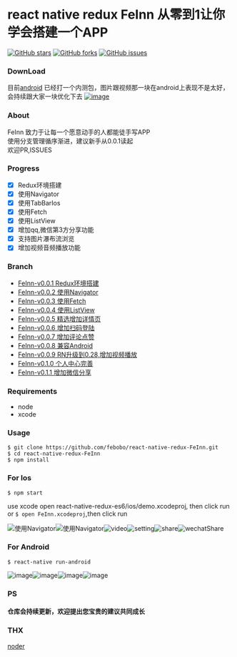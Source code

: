  
# react native redux FeInn 从零到1让你学会搭建一个APP
[![GitHub stars](https://img.shields.io/github/stars/febobo/react-native-redux-FeInn.svg)](https://github.com/febobo/react-native-redux-FeInn/stargazers)
[![GitHub forks](https://img.shields.io/github/forks/febobo/react-native-redux-FeInn.svg)](https://github.com/febobo/react-native-redux-FeInn/network)
[![GitHub issues](https://img.shields.io/github/issues/febobo/react-native-redux-FeInn.svg)](https://github.com/febobo/react-native-redux-FeInn/issues)
### DownLoad

目前[android](https://www.pgyer.com/eKLJ) 已经打一个内测包，图片跟视频那一块在android上表现不是太好，会持续跟大家一块优化下去
[![image](https://cloud.githubusercontent.com/assets/9276376/16449708/932578b4-3e2b-11e6-90a9-cad36f671267.png)](https://www.pgyer.com/eKLJ)

### About
FeInn 致力于让每一个愿意动手的人都能徒手写APP  
使用分支管理循序渐进，建议新手从0.0.1读起  
欢迎PR,ISSUES  

### Progress
- [x] Redux环境搭建
- [x] 使用Navigator
- [x] 使用TabBarIos
- [x] 使用Fetch
- [x] 使用ListView
- [x] 增加qq,微信第3方分享功能
- [x] 支持图片瀑布流浏览
- [x] 增加视频音频播放功能

### Branch
* [FeInn-v0.0.1 Redux环境搭建](https://github.com/febobo/react-native-redux-FeInn/tree/FeInn-v0.0.1)
* [FeInn-v0.0.2 使用Navigator](https://github.com/febobo/react-native-redux-FeInn/tree/FeInn-v0.0.2)
* [FeInn-v0.0.3 使用Fetch](https://github.com/febobo/react-native-redux-FeInn/tree/FeInn-v0.0.3)
* [FeInn-v0.0.4 使用ListView](https://github.com/febobo/react-native-redux-FeInn/tree/FeInn-v0.0.4)
* [FeInn-v0.0.5 精选增加详情页](https://github.com/febobo/react-native-redux-FeInn/tree/FeInn-v0.0.5)
* [FeInn-v0.0.6 增加扫码登陆](https://github.com/febobo/react-native-redux-FeInn/tree/FeInn-v0.0.6)
* [FeInn-v0.0.7 增加评论点赞](https://github.com/febobo/react-native-redux-FeInn/tree/FeInn-v0.0.7)
* [FeInn-v0.0.8 兼容Android](https://github.com/febobo/react-native-redux-FeInn/tree/FeInn-v0.0.8) 
* [FeInn-v0.0.9 RN升级到0.28,增加视频播放](https://github.com/febobo/react-native-redux-FeInn/tree/FeInn-v0.0.9) 
* [FeInn-v0.1.0 个人中心完善](https://github.com/febobo/react-native-redux-FeInn/tree/FeInn-v0.1.0) 
* [FeInn-v0.1.1 增加微信分享](https://github.com/febobo/react-native-redux-FeInn/tree/FeInn-v0.1.1)

### Requirements
* node  
* xcode  

### Usage
```
$ git clone https://github.com/febobo/react-native-redux-FeInn.git
$ cd react-native-redux-FeInn
$ npm install
```

### For Ios 
```
$ npm start
``` 
use xcode open react-native-redux-es6/ios/demo.xcodeproj, then click run  
or ```$ open FeInn.xcodeproj```,then click run  


![使用Navigator](http://g.recordit.co/u0VZC4PtNb.gif)![使用Navigator](http://g.recordit.co/k7ZiADqslL.gif)![video](http://g.recordit.co/jXF5deeLUn.gif)![setting](http://g.recordit.co/r5SADHAH43.gif)![share](http://recordit.co/Eh0dJNSCCQ.gif)![wechatShare](https://cloud.githubusercontent.com/assets/9276376/16606651/3ae79ba0-436c-11e6-9222-bab4a724f4eb.png)


### For Android 
```
$ react-native run-android
```
![image](https://cloud.githubusercontent.com/assets/9276376/16449584/efbbdc68-3e2a-11e6-922c-4201c9f2c899.png)![image](https://cloud.githubusercontent.com/assets/9276376/16449603/033a4126-3e2b-11e6-8219-9f740a8bc6a2.png)![image](https://cloud.githubusercontent.com/assets/9276376/16449630/25d12c90-3e2b-11e6-880d-f1a6502de3bf.png)![image](https://cloud.githubusercontent.com/assets/9276376/16449639/32a47620-3e2b-11e6-95aa-657eaa386403.png)





### PS
#### 仓库会持续更新，欢迎提出您宝贵的建议共同成长

### THX 
[noder](https://github.com/soliury/noder-react-native)
